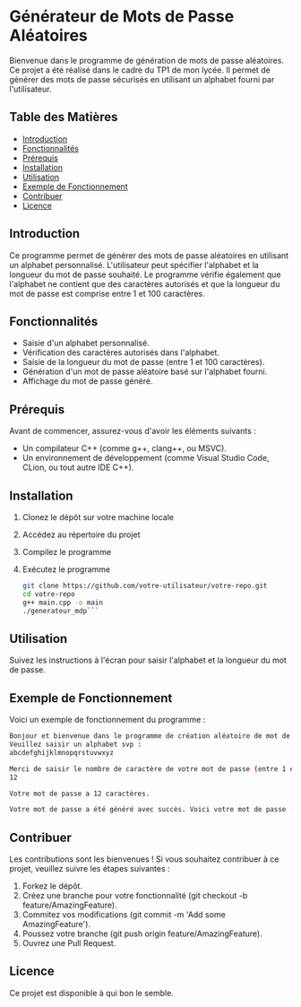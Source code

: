 # Générateur de Mots de Passe Aléatoires

Bienvenue dans le programme de génération de mots de passe aléatoires. Ce projet a été réalisé dans le cadre du TP1 de mon lycée. Il permet de générer des mots de passe sécurisés en utilisant un alphabet fourni par l'utilisateur.

## Table des Matières

- [Introduction](#introduction)
- [Fonctionnalités](#fonctionnalités)
- [Prérequis](#prérequis)
- [Installation](#installation)
- [Utilisation](#utilisation)
- [Exemple de Fonctionnement](#exemple-de-fonctionnement)
- [Contribuer](#contribuer)
- [Licence](#licence)

## Introduction

Ce programme permet de générer des mots de passe aléatoires en utilisant un alphabet personnalisé. L'utilisateur peut spécifier l'alphabet et la longueur du mot de passe souhaité. Le programme vérifie également que l'alphabet ne contient que des caractères autorisés et que la longueur du mot de passe est comprise entre 1 et 100 caractères.

## Fonctionnalités

- Saisie d'un alphabet personnalisé.
- Vérification des caractères autorisés dans l'alphabet.
- Saisie de la longueur du mot de passe (entre 1 et 100 caractères).
- Génération d'un mot de passe aléatoire basé sur l'alphabet fourni.
- Affichage du mot de passe généré.

## Prérequis

Avant de commencer, assurez-vous d'avoir les éléments suivants :

- Un compilateur C++ (comme g++, clang++, ou MSVC).
- Un environnement de développement (comme Visual Studio Code, CLion, ou tout autre IDE C++).

## Installation

1. Clonez le dépôt sur votre machine locale
2. Accédez au répertoire du projet
3. Compilez le programme
4. Exécutez le programme


   ```sh
   git clone https://github.com/votre-utilisateur/votre-repo.git
   cd votre-repo
   g++ main.cpp -o main
   ./generateur_mdp```

## Utilisation

Suivez les instructions à l'écran pour saisir l'alphabet et la longueur du mot de passe.

## Exemple de Fonctionnement

Voici un exemple de fonctionnement du programme :

```sh
Bonjour et bienvenue dans le programme de création aléatoire de mot de passe.
Veuillez saisir un alphabet svp :
abcdefghijklmnopqrstuvwxyz

Merci de saisir le nombre de caractère de votre mot de passe (entre 1 et 100) :
12

Votre mot de passe a 12 caractères.

Votre mot de passe a été généré avec succès. Voici votre mot de passe : kdjf93kdjfk
```

## Contribuer

Les contributions sont les bienvenues ! Si vous souhaitez contribuer à ce projet, veuillez suivre les étapes suivantes :

1. Forkez le dépôt.
2. Créez une branche pour votre fonctionnalité (git checkout -b feature/AmazingFeature).
3. Commitez vos modifications (git commit -m 'Add some AmazingFeature').
4. Poussez votre branche (git push origin feature/AmazingFeature).
5. Ouvrez une Pull Request.

## Licence
Ce projet est disponible à qui bon le semble.
